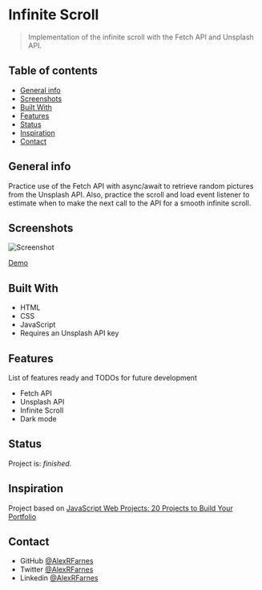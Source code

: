 # Infinite Scroll

> Implementation of the infinite scroll with the Fetch API and Unsplash API.

## Table of contents

- [General info](#general-info)
- [Screenshots](#screenshots)
- [Built With](#built-with)
- [Features](#features)
- [Status](#status)
- [Inspiration](#inspiration)
- [Contact](#contact)

## General info

Practice use of the Fetch API with async/await to retrieve random pictures from the Unsplash API. Also, practice the scroll and load event listener to estimate when to make the next call to the API for a smooth infinite scroll.

## Screenshots

![Screenshot](https://user-images.githubusercontent.com/57517804/111631090-fa596300-882d-11eb-8d23-158c01eb69de.png)


[Demo](https://zen-fermat-efe77f.netlify.app)

## Built With

- HTML
- CSS
- JavaScript
- Requires an Unsplash API key

## Features

List of features ready and TODOs for future development

- Fetch API
- Unsplash API
- Infinite Scroll
- Dark mode

## Status

Project is: _finished_.

## Inspiration

Project based on [JavaScript Web Projects: 20 Projects to Build Your Portfolio](https://www.udemy.com/course/javascript-web-projects-to-build-your-portfolio-resume/)

## Contact

- GitHub [@AlexRFarnes](https://github.com/AlexRFarnes)
- Twitter [@AlexRFarnes](https://twitter.com/alexrfarnes)
- Linkedin [@AlexRFarnes](https://www.linkedin.com/in/alexrfarnes/)
